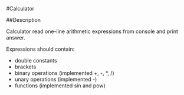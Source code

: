 #Calculator

##Description

Calculator read one-line arithmetic expressions from console and print answer.

Expressions should contain:
* double constants
* brackets
* binary operations (implemented +, -, *, /)
* unary operations (implemented -)
* functions (implemented sin and pow)
